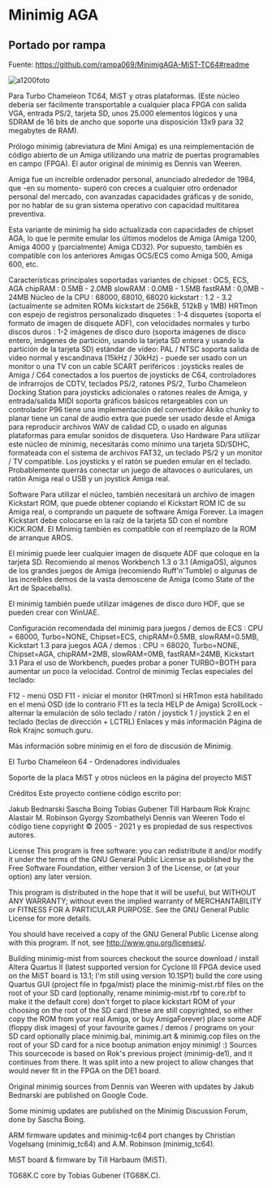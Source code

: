 # Minimig AGA
## Portado por rampa
Fuente: https://github.com/rampa069/MinimigAGA-MiST-TC64#readme

![a1200foto](https://user-images.githubusercontent.com/31018768/71215821-17188b00-22b9-11ea-8033-4ef7fa745241.jpg)

Para Turbo Chameleon TC64, MiST y otras plataformas. (Este núcleo debería ser fácilmente transportable a cualquier placa FPGA con salida VGA, entrada PS/2, tarjeta SD, unos 25.000 elementos lógicos y una SDRAM de 16 bits de ancho que soporte una disposición 13x9 para 32 megabytes de RAM).

Prólogo
minimig (abreviatura de Mini Amiga) es una reimplementación de código abierto de un Amiga utilizando una matriz de puertas programables en campo (FPGA). El autor original de minimig es Dennis van Weeren.

Amiga fue un increíble ordenador personal, anunciado alrededor de 1984, que -en su momento- superó con creces a cualquier otro ordenador personal del mercado, con avanzadas capacidades gráficas y de sonido, por no hablar de su gran sistema operativo con capacidad multitarea preventiva.

Esta variante de minimig ha sido actualizada con capacidades de chipset AGA, lo que le permite emular los últimos modelos de Amiga (Amiga 1200, Amiga 4000 y (parcialmente) Amiga CD32). Por supuesto, también es compatible con los anteriores Amigas OCS/ECS como Amiga 500, Amiga 600, etc.

Características principales soportadas
variantes de chipset : OCS, ECS, AGA
chipRAM : 0.5MB - 2.0MB
slowRAM : 0.0MB - 1.5MB
fastRAM : 0,0MB - 24MB
Núcleo de la CPU : 68000, 68010, 68020
kickstart : 1.2 - 3.2 (actualmente se admiten ROMs kickstart de 256kB, 512kB y 1MB)
HRTmon con espejo de registros personalizado
disquetes : 1-4 disquetes (soporta el formato de imagen de disquete ADF), con velocidades normales y turbo
discos duros : 1-2 imágenes de disco duro (soporta imágenes de disco entero, imágenes de partición, usando la tarjeta SD entera y usando la partición de la tarjeta SD)
estándar de vídeo: PAL / NTSC
soporta salida de video normal y escandinava (15kHz / 30kHz) - puede ser usado con un monitor o una TV con un cable SCART
periféricos : joysticks reales de Amiga / C64 conectados a los puertos de joysticks de C64, controladores de infrarrojos de CDTV, teclados PS/2, ratones PS/2, Turbo Chameleon Docking Station para joysticks adicionales o ratones reales de Amiga, y entrada/salida MIDI
soporta gráficos básicos retargeables con un controlador P96
tiene una implementación del convertidor Akiko chunky to planar
tiene un canal de audio extra que puede ser usado desde el Amiga para reproducir archivos WAV de calidad CD, o usado en algunas plataformas para emular sonidos de disquetera.
Uso
Hardware
Para utilizar este núcleo de minimig, necesitarás como mínimo una tarjeta SD/SDHC, formateada con el sistema de archivos FAT32, un teclado PS/2 y un monitor / TV compatible. Los joysticks y el ratón se pueden emular en el teclado. Probablemente querrás conectar un juego de altavoces o auriculares, un ratón Amiga real o USB y un joystick Amiga real.

Software
Para utilizar el núcleo, también necesitará un archivo de imagen Kickstart ROM, que puede obtener copiando el Kickstart ROM IC de su Amiga real, o comprando un paquete de software Amiga Forever. La imagen Kickstart debe colocarse en la raíz de la tarjeta SD con el nombre KICK.ROM. El Minimig también es compatible con el reemplazo de la ROM de arranque AROS.

El minimig puede leer cualquier imagen de disquete ADF que coloque en la tarjeta SD. Recomiendo al menos Workbench 1.3 o 3.1 (AmigaOS), algunos de los grandes juegos de Amiga (recomiendo Ruff'n'Tumble) o algunas de las increíbles demos de la vasta demoscene de Amiga (como State of the Art de Spaceballs).

El minimig también puede utilizar imágenes de disco duro HDF, que se pueden crear con WinUAE.

Configuración recomendada del minimig
para juegos / demos de ECS : CPU = 68000, Turbo=NONE, Chipset=ECS, chipRAM=0.5MB, slowRAM=0.5MB, Kickstart 1.3
para juegos AGA / demos : CPU = 68020, Turbo=NONE, Chipset=AGA, chipRAM=2MB, slowRAM=0MB, fastRAM=24MB, Kickstart 3.1 Para el uso de Workbench, puedes probar a poner TURBO=BOTH para aumentar un poco la velocidad.
Control de minimig
Teclas especiales del teclado:

F12 - menú OSD
F11 - iniciar el monitor (HRTmon) si HRTmon está habilitado en el menú OSD (de lo contrario F11 es la tecla HELP de Amiga)
ScrollLock - alternar la emulación de sólo teclado / ratón / joystick 1 / joystick 2 en el teclado (teclas de dirección + LCTRL)
Enlaces y más información
Página de Rok Krajnc somuch.guru.

Más información sobre minimig en el foro de discusión de Minimig.

El Turbo Chameleon 64 - Ordenadores individuales

Soporte de la placa MiST y otros núcleos en la página del proyecto MiST

Créditos
Este proyecto contiene código escrito por:

Jakub Bednarski
Sascha Boing
Tobias Gubener
Till Harbaum
Rok Krajnc
Alastair M. Robinson
Gyorgy Szombathelyi
Dennis van Weeren
Todo el código tiene copyright © 2005 - 2021 y es propiedad de sus respectivos autores.


License
This program is free software: you can redistribute it and/or modify it under the terms of the GNU General Public License as published by the Free Software Foundation, either version 3 of the License, or (at your option) any later version.

This program is distributed in the hope that it will be useful, but WITHOUT ANY WARRANTY; without even the implied warranty of MERCHANTABILITY or FITNESS FOR A PARTICULAR PURPOSE. See the GNU General Public License for more details.

You should have received a copy of the GNU General Public License along with this program. If not, see http://www.gnu.org/licenses/.

Building minimig-mist from sources
checkout the source
download / install Altera Quartus II (latest supported version for Cyclone III FPGA device used on the MiST board is 13.1; I'm still using version 10.1SP1)
build the core using Quartus GUI (project file in fpga/mist)
place the minimig-mist.rbf files on the root of your SD card (optionally, rename minimig-mist.rbf to core.rbf to make it the default core)
don't forget to place kickstart ROM of your choosing on the root of the SD card (these are still copyrighted, so either copy the ROM from your real Amiga, or buy AmigaForever)
place some ADF (floppy disk images) of your favourite games / demos / programs on your SD card
optionally place minimig.bal, minimig.art & minimig.cop files on the root of your SD card for a nice bootup animation
enjoy minimig! :)
Sources
This sourcecode is based on Rok's previous project (minimig-de1), and it continues from there. It was split into a new project to allow changes that would never fit in the FPGA on the DE1 board.

Original minimig sources from Dennis van Weeren with updates by Jakub Bednarski are published on Google Code.

Some minimig updates are published on the Minimig Discussion Forum, done by Sascha Boing.

ARM firmware updates and minimig-tc64 port changes by Christian Vogelsang (minimig_tc64) and A.M. Robinson (minimig_tc64).

MiST board & firmware by Till Harbaum (MiST).

TG68K.C core by Tobias Gubener (TG68K.C).
